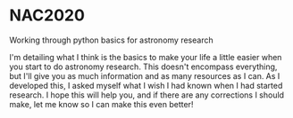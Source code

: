 # NAC2020
Working through python basics for astronomy research

I'm detailing what I think is the basics to make your life a little easier when you start to do astronomy research. This doesn't encompass everything, but I'll give you as much information and as many resources as I can. As I developed this, I asked myself what I wish I had known when I had started research. I hope this will help you, and if there are any corrections I should make, let me know so I can make this even better!

